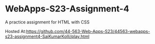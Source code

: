 # WebApps-S23-Assignment-4
A practice assignment for HTML with CSS

Hosted At:https://github.com/44-563-Web-Apps-S23/44563-webapps-s23-assignment4-SaiKumarKolli/play.html








